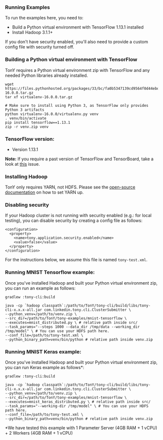 ### Running Examples

To run the examples here, you need to:

* Build a Python virtual environment with TensorFlow 1.13.1 installed
* Install Hadoop 3.1.1+

If you don't have security enabled, you'll also need to provide a custom config file with security turned off.


### Building a Python virtual environment with TensorFlow

TonY requires a Python virtual environment zip with TensorFlow and any needed Python libraries already installed.

```
wget https://files.pythonhosted.org/packages/33/bc/fa0b5347139cd9564f0d44ebd2b147ac97c36b2403943dbee8a25fd74012/virtualenv-16.0.0.tar.gz
tar xf virtualenv-16.0.0.tar.gz

# Make sure to install using Python 3, as TensorFlow only provides Python 3 artifacts
python virtualenv-16.0.0/virtualenv.py venv
. venv/bin/activate
pip install tensorflow==1.13.1
zip -r venv.zip venv
```

### TensorFlow version: 

 - Version 1.13.1

**Note:** If you require a past version of TensorFlow and TensorBoard, take a look at [this](https://github.com/linkedin/TonY/issues/42) issue.


### Installing Hadoop

TonY only requires YARN, not HDFS. Please see the [open-source documentation](https://hadoop.apache.org/docs/current/hadoop-project-dist/hadoop-common/SingleCluster.html) on how to set YARN up.


### Disabling security

If your Hadoop cluster is not running with security enabled (e.g.: for local testing), you can disable security by creating a config file as follows:

```
<configuration>
  <property>
    <name>tony.application.security.enabled</name>
    <value>false</value>
  </property>
</configuration>
```

For the instructions below, we assume this file is named `tony-test.xml`.


### Running MNIST Tensorflow example:

Once you've installed Hadoop and built your Python virtual environment zip, you can run an example as follows:

```
gradlew :tony-cli:build

java -cp `hadoop classpath`:/path/to/TonY/tony-cli/build/libs/tony-cli-x.x.x-all.jar com.linkedin.tony.cli.ClusterSubmitter \
--python_venv=/path/to/venv.zip \
--src_dir=/path/to/TonY/tony-examples/mnist-tensorflow \
--executes=mnist_distributed.py \ # relative path inside src/
--task_params="--steps 1000 --data_dir /tmp/data --working_dir /tmp/model" \ # You can use your HDFS path here.
--conf_file=/path/to/tony-test.xml \
--python_binary_path=venv/bin/python # relative path inside venv.zip
```

### Running MNIST Keras example:

Once you've installed Hadoop and built your Python virtual environment zip, you can run Keras example as follows*:

```
gradlew :tony-cli:build

java -cp `hadoop classpath`:/path/to/TonY/tony-cli/build/libs/tony-cli-x.x.x-all.jar com.linkedin.tony.cli.ClusterSubmitter \
--python_venv=/path/to/venv.zip \
--src_dir=/path/to/TonY/tony-examples/mnist-tensorflow \
--executes=mnist_keras_distributed.py \ # relative path inside src/
--task_params="--working-dir /tmp/model" \ # You can use your HDFS path here.
--conf_file=/path/to/tony-test.xml \
--python_binary_path=venv/bin/python # relative path inside venv.zip
```

*We have tested this example with 1 Parameter Server (4GB RAM + 1 vCPU)  + 2 Workers (4GB RAM + 1 vCPU)